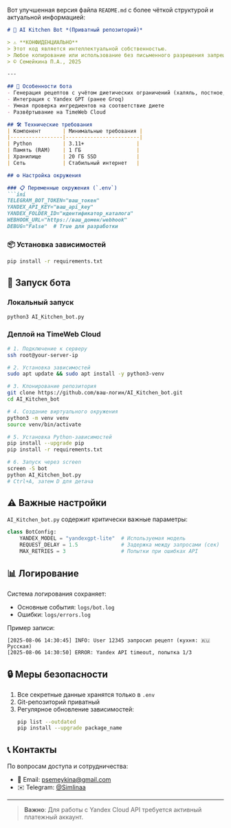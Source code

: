 Вот улучшенная версия файла `README.md` с более чёткой структурой и актуальной информацией:

```markdown
# 🍳 AI Kitchen Bot *(Приватный репозиторий)*

> ⚠️ **КОНФИДЕНЦИАЛЬНО**  
> Этот код является интеллектуальной собственностью.  
> Любое копирование или использование без письменного разрешения запрещено.  
> © Семейкина П.А., 2025

---

## 🌟 Особенности бота
- Генерация рецептов с учётом диетических ограничений (халяль, постное, низкокалорийное и др.)
- Интеграция с Yandex GPT (ранее Groq)
- Умная проверка ингредиентов на соответствие диете
- Развёртывание на TimeWeb Cloud

## 🛠 Технические требования
| Компонент       | Минимальные требования |
|-----------------|------------------------|
| Python          | 3.11+                 |
| Память (RAM)    | 1 ГБ                  |
| Хранилище       | 20 ГБ SSD             |
| Сеть            | Стабильный интернет   |

## ⚙️ Настройка окружения

### 📋 Переменные окружения (`.env`)
```ini
TELEGRAM_BOT_TOKEN="ваш_токен"
YANDEX_API_KEY="ваш_api_key"
YANDEX_FOLDER_ID="идентификатор_каталога"
WEBHOOK_URL="https://ваш_домен/webhook"
DEBUG="False"  # True для разработки
```

### 📦 Установка зависимостей
```bash
pip install -r requirements.txt
```

## 🚀 Запуск бота

### Локальный запуск
```bash
python3 AI_Kitchen_bot.py
```

### Деплой на TimeWeb Cloud
```bash
# 1. Подключение к серверу
ssh root@your-server-ip

# 2. Установка зависимостей
sudo apt update && sudo apt install -y python3-venv

# 3. Клонирование репозитория
git clone https://github.com/ваш-логин/AI_Kitchen_bot.git
cd AI_Kitchen_bot

# 4. Создание виртуального окружения
python3 -m venv venv
source venv/bin/activate

# 5. Установка Python-зависимостей
pip install --upgrade pip
pip install -r requirements.txt

# 6. Запуск через screen
screen -S bot
python AI_Kitchen_bot.py
# Ctrl+A, затем D для детача
```

## ⚠️ Важные настройки
`AI_Kitchen_bot.py` содержит критически важные параметры:
```python
class BotConfig:
    YANDEX_MODEL = "yandexgpt-lite"  # Используемая модель
    REQUEST_DELAY = 1.5              # Задержка между запросами (сек)
    MAX_RETRIES = 3                  # Попытки при ошибках API
```

## 📊 Логирование
Система логирования сохраняет:
- Основные события: `logs/bot.log`
- Ошибки: `logs/errors.log`

Пример записи:
```
[2025-08-06 14:30:45] INFO: User 12345 запросил рецепт (кухня: 🇷🇺 Русская)
[2025-08-06 14:30:50] ERROR: Yandex API timeout, попытка 1/3
```

## 🔒 Меры безопасности
1. Все секретные данные хранятся только в `.env`
2. Git-репозиторий приватный
3. Регулярное обновление зависимостей:
   ```bash
   pip list --outdated
   pip install --upgrade package_name
   ```

## 📞 Контакты
По вопросам доступа и сотрудничества:
- 📧 Email: [psemeykina@gmail.com](mailto:psemeykina@gmail.com)
- ✉️ Telegram: [@Simlinaa](https://t.me/Simlinaa)

---

> **Важно**: Для работы с Yandex Cloud API требуется активный платежный аккаунт.
``` 
